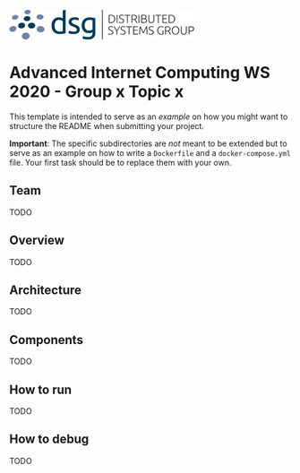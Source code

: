 
![DSG](./docs/dsg_logo.png)

# Advanced Internet Computing WS 2020 - Group x Topic x

This template is intended to serve as an *example* on how you might want to structure the README when submitting your project.

**Important**: The specific subdirectories are *not* meant to be extended but to serve as an example on how to write a `Dockerfile` and a `docker-compose.yml` file. Your first task should be to replace them with your own.

## Team

TODO

## Overview

TODO

## Architecture

TODO

## Components

TODO

## How to run

TODO

## How to debug

TODO
